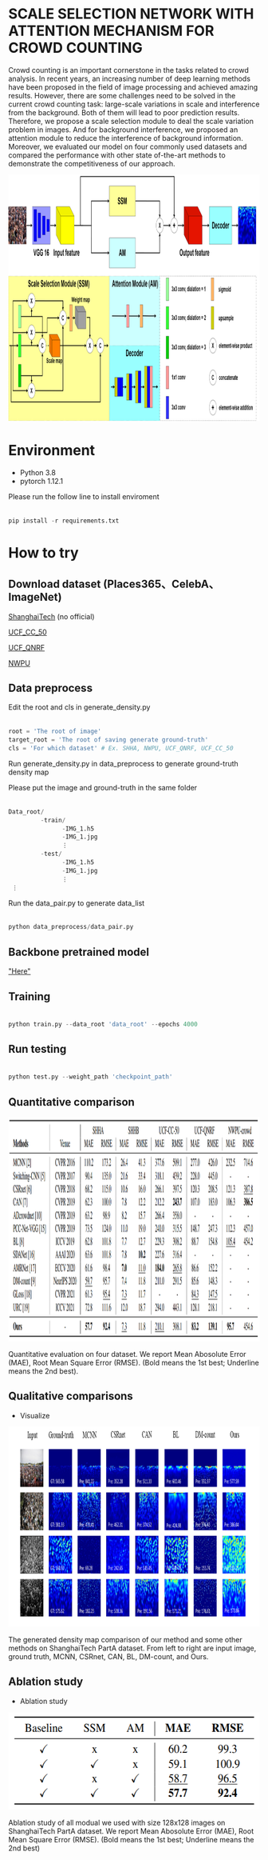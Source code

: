 # SCALE SELECTION NETWORK WITH ATTENTION MECHANISM FOR CROWD COUNTING

Crowd counting is an important cornerstone in the tasks related to crowd analysis. In recent years, an increasing number of deep learning methods have been proposed in the field of image processing and achieved amazing results. However, there are some challenges need to be solved in the current crowd counting task: large-scale variations in scale and interference from the background. Both of them will lead to poor prediction results. Therefore, we propose a scale selection module to deal the scale variation problem in images. And for background interference, we proposed an attention module to reduce the interference of background information. Moreover, we evaluated our model on four commonly used datasets and compared the performance with other state of-the-art methods to demonstrate the competitiveness of our approach.

<img src="https://github.com/TimLai0307/SSN/blob/main/vis/architecture.png" alt="https://github.com/TimLai0307/SSN/blob/main/vis/architecture.png" title="https://github.com/TimLai0307/SSN/blob/main/vis/architecture.png" width="1047" height="492">

# Environment
- Python 3.8
- pytorch 1.12.1

Please run the follow line to install enviroment
```python

pip install -r requirements.txt

```

# How to try

## Download dataset (Places365、CelebA、ImageNet)
[ShanghaiTech](https://www.kaggle.com/datasets/tthien/shanghaitech)  (no official)

[UCF_CC_50](https://www.crcv.ucf.edu/data/ucf-cc-50/)

[UCF_QNRF](https://www.crcv.ucf.edu/data/ucf-qnrf/)

[NWPU](https://gjy3035.github.io/NWPU-Crowd-Sample-Code/)

## Data preprocess

Edit the root and cls in generate_density.py
```python

root = 'The root of image'
target_root = 'The root of saving generate ground-truth'
cls = 'For which dataset' # Ex. SHHA, NWPU, UCF_QNRF, UCF_CC_50

```

Run generate_density.py in data_preprocess to generate ground-truth density map


Please put the image and ground-truth in the same folder
```python

Data_root/
         -train/
               -IMG_1.h5
               -IMG_1.jpg
               ⋮
         -test/
               -IMG_1.h5
               -IMG_1.jpg
               ⋮
 ⋮

```

Run the data_pair.py to generate data_list
```python

python data_preprocess/data_pair.py

```


## Backbone pretrained model
["Here"](https://download.pytorch.org/models/vgg16_bn-6c64b313.pth)

## Training
```python

python train.py --data_root 'data_root' --epochs 4000

```

## Run testing
```python

python test.py --weight_path 'checkpoint_path'

```

## Quantitative comparison


<img src="https://github.com/TimLai0307/SSN/blob/main/vis/comparison.png" width="1337" height="449">

Quantitative evaluation on four dataset. We report Mean Abosolute Error (MAE), Root Mean Square Error (RMSE). (Bold means the 1st best; Underline means the 2nd best).


## Qualitative comparisons

- Visualize

<img src="https://github.com/TimLai0307/SSN/blob/main/vis/visual.png" width="1279" height="400">

The generated density map comparison of our method and some other methods on ShanghaiTech PartA dataset. From left to right are input image, ground truth, MCNN, CSRnet, CAN, BL, DM-count, and Ours.


## Ablation study

- Ablation study 

<div align=center>
<img src="https://github.com/TimLai0307/SSN/blob/main/vis/ablation.png" width="546" height="195">
</div>

Ablation study of all modual we used with size 128x128 images on ShanghaiTech PartA dataset. We report Mean Abosolute Error (MAE), Root Mean Square Error (RMSE). (Bold means the 1st best; Underline means the 2nd best)



